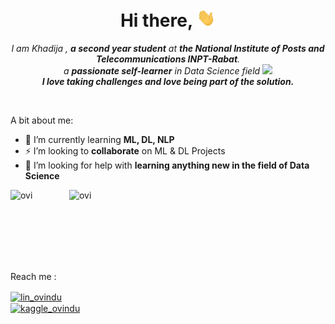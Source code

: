 <h1 align="center">Hi there, <img src="https://raw.githubusercontent.com/ABSphreak/ABSphreak/master/gifs/Hi.gif" width="30px"> </h1>

<p align="center">
  <em>
    I am Khadija , <b>a second year student</b> at <b>the National Institute of Posts and Telecommunications INPT-Rabat</b>. <br>
    a <b>passionate self-learner</b> in Data Science field <img src="https://github.com/TheDudeThatCode/TheDudeThatCode/blob/master/Assets/Developer.gif" width="30px"> 
    <br>
    <b>I love taking challenges and love being part of the solution.</b>
  </em> 
  </p>
<br>

A bit about me:

- 🌱 I’m currently learning **ML, DL, NLP**
- ⚡ I’m looking to **collaborate** on ML & DL Projects
- 🤔 I’m looking for help with **learning anything new in the field of Data Science**


<p><img align="left" src="https://github-readme-stats.vercel.app/api/top-langs?username=Khadija-BOUAG&show_icons=true&locale=en&layout=compact&theme=chartreuse-white" alt="ovi" /></p>
<p>&nbsp;<img align="right" src="https://github-readme-stats.vercel.app/api?username=Khadija-BOUAG&show_icons=true&locale=en&theme=chartreuse-white" alt="ovi" width="410" /></p>
<br><br><br><br><br>

Reach me :

<a href="https://www.linkedin.com/in/khadija-bouagoun-1a7b431b8/" target="blank"><img align="center" src="https://image.flaticon.com/icons/png/128/174/174857.png" alt="lin_ovindu" height="30" width="40" /></a>  
<a href="https://www.kaggle.com/khkuggle" target="blank"><img align="center" src="https://www.vectorlogo.zone/logos/kaggle/kaggle-icon.svg" alt="kaggle_ovindu" height="30" width="40" /></a>
